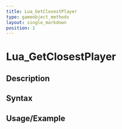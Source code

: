 ```yaml
---
title: Lua_GetClosestPlayer
type: gameobject_methods
layout: single_markdown
position: 1
---
```


# Lua_GetClosestPlayer

## Description

## Syntax

## Usage/Example


